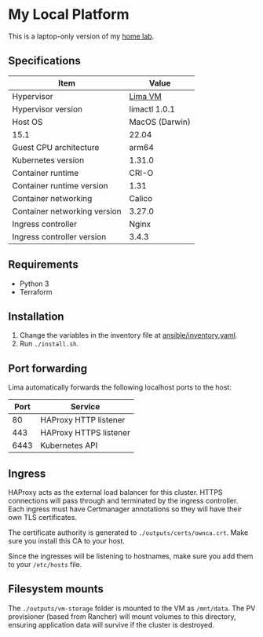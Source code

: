 # My Local Platform

This is a laptop-only version of my [home lab](https://github.com/ginolatorilla/k8s-homenet/).

## Specifications

| Item                         | Value                         |
| ---------------------------- | ----------------------------- |
| Hypervisor                   | [Lima VM](https://lima-vm.io) |
| Hypervisor version           | limactl 1.0.1                 |
| Host OS                      | MacOS (Darwin)                |
| 15.1                         | 22.04                         |
| Guest CPU architecture       | arm64                         |
| Kubernetes version           | 1.31.0                        |
| Container runtime            | CRI-O                         |
| Container runtime version    | 1.31                          |
| Container networking         | Calico                        |
| Container networking version | 3.27.0                        |
| Ingress controller           | Nginx                         |
| Ingress controller version   | 3.4.3                         |

## Requirements

- Python 3
- Terraform

## Installation

1. Change the variables in the inventory file at [ansible/inventory.yaml](./ansible/inventory.yaml).
2. Run `./install.sh`.

## Port forwarding

Lima automatically forwards the following localhost ports to the host:

| Port | Service                |
| ---- | ---------------------- |
| 80   | HAProxy HTTP listener  |
| 443  | HAProxy HTTPS listener |
| 6443 | Kubernetes API         |

## Ingress

HAProxy acts as the external load balancer for this cluster. HTTPS connections will pass through and terminated by
the ingress controller. Each ingress must have Certmanager annotations so they will have their own TLS certificates.

The certificate authority is generated to `./outputs/certs/ownca.crt`. Make sure you install this CA to your host.

Since the ingresses will be listening to hostnames, make sure you add them to your `/etc/hosts` file.

## Filesystem mounts

The `./outputs/vm-storage` folder is mounted to the VM as `/mnt/data`. The PV provisioner (based from Rancher)
will mount volumes to this directory, ensuring application data will survive if the cluster is destroyed.
